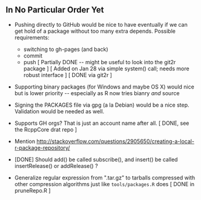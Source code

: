 
## In No Particular Order Yet

- Pushing directly to GitHub would be nice to have eventually if we can get
  hold of a package without too many extra depends. Possible requirements:
  + switching to gh-pages (and back)
  + commit
  + push
  [ Partially DONE -- might be useful to look into the git2r package ]
  [ Added on Jan 28 via simple system() call; needs more robust interface ]
  [ DONE via git2r ]

- Supporting binary packages (for Windows and maybe OS X) would nice but is
  lower priority -- especially as R now tries bianry _and_ source

- Signing the PACKAGES file via gpg (a la Debian) would be a nice
  step. Validation would be needed as well.

- Supports GH orgs? That is just an account name after all.
  [ DONE, see the RcppCore drat repo ]

- Mention http://stackoverflow.com/questions/2905650/creating-a-local-r-package-repository/

- [DONE] Should add() be called subscribe(), and insert() be called insertRelease()
  or addRelease() ?

- Generalize regular expression from ".tar.gz" to tarballs compressed with
  other compression algorithms just like `tools/packages.R` does
  [ DONE in pruneRepo.R ]
